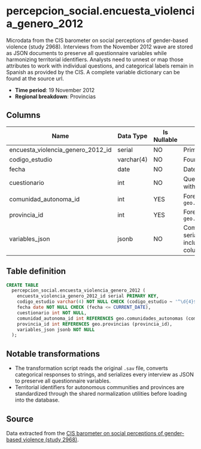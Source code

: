 # percepcion_social.encuesta_violencia_genero_2012

Microdata from the CIS barometer on social perceptions of gender-based violence (study 2968). Interviews from the November 2012 wave are stored as JSON documents to preserve all questionnaire variables while harmonizing territorial identifiers. Analysts need to unnest or map those attributes to work with individual questions, and categorical labels remain in Spanish as provided by the CIS. A complete variable dictionary can be found at the source url.


- **Time period**: 19 November 2012
- **Regional breakdown**: Provincias

## Columns

| Name | Data Type | Is Nullable | Description |
| --- | --- | --- | --- |
| encuesta_violencia_genero_2012_id | serial | NO | Primary key |
| codigo_estudio | varchar(4) | NO | Four-digit CIS study code |
| fecha | date | NO | Date of the study |
| cuestionario | int | NO | Questionnaire number within the study |
| comunidad_autonoma_id | int | YES | Foreign key to `geo.comunidades_autonomas` |
| provincia_id | int | YES | Foreign key to `geo.provincias` |
| variables_json | jsonb | NO | Complete survey record serialized as JSON, including all original columns and labels |

## Table definition

```sql
CREATE TABLE
  percepcion_social.encuesta_violencia_genero_2012 (
    encuesta_violencia_genero_2012_id serial PRIMARY KEY,
    codigo_estudio varchar(4) NOT NULL CHECK (codigo_estudio ~ '^\d{4}$'),
    fecha date NOT NULL CHECK (fecha <= CURRENT_DATE),
    cuestionario int NOT NULL,
    comunidad_autonoma_id int REFERENCES geo.comunidades_autonomas (comunidad_autonoma_id),
    provincia_id int REFERENCES geo.provincias (provincia_id),
    variables_json jsonb NOT NULL
  );
```

## Notable transformations

- The transformation script reads the original `.sav` file, converts categorical responses to strings, and serializes every interview as JSON to preserve all questionnaire variables.
- Territorial identifiers for autonomous communities and provinces are standardized through the shared normalization utilities before loading into the database.

## Source

Data extracted from the <a href="https://www.cis.es/detalle-ficha-estudio?origen=estudio&idEstudio=14086" target="_blank">CIS barometer on social perceptions of gender-based violence (study 2968)</a>.

